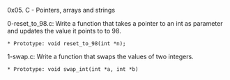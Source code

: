 0x05. C - Pointers, arrays and strings

0-reset_to_98.c: Write a function that takes a pointer to an int as parameter and updates the value it points to to 98.

	* Prototype: void reset_to_98(int *n);

1-swap.c: Write a function that swaps the values of two integers.

	* Prototype: void swap_int(int *a, int *b)

